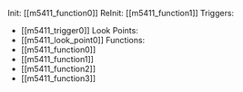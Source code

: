 Init: [[m5411_function0]]
ReInit: [[m5411_function1]]
Triggers:
- [[m5411_trigger0]]
Look Points:
- [[m5411_look_point0]]
Functions:
- [[m5411_function0]]
- [[m5411_function1]]
- [[m5411_function2]]
- [[m5411_function3]]
